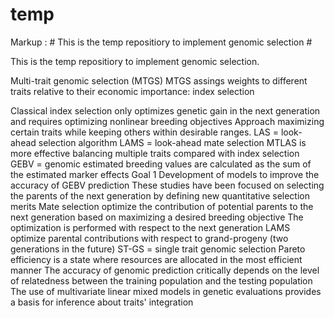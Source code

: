 # temp
Markup :  # This is the temp repositiory to implement genomic selection #

This is the temp repositiory to implement genomic selection.

Multi-trait genomic selection (MTGS)
MTGS assings weights to different traits relative to their economic importance: index selection

Classical index selection only optimizes genetic gain in the next generation and requires optimizing nonlinear breeding objectives
Approach maximizing certain traits while keeping others within desirable ranges.
LAS = look-ahead selection algorithm
LAMS = look-ahead mate selection 
MTLAS is more effective balancing multiple traits compared with index selection
GEBV = genomic estimated breeding values are calculated as the sum of the estimated marker effects
Goal 1
Development of models to improve the accuracy of GEBV prediction
These studies have been focused on selecting the parents of the next generation by defining new quantitative selection merits
Mate selection optimize the contribution of potential parents to the next generation based on maximizing a desired breeding objective
The optimization is performed with respect to the next generation
LAMS optimize parental contributions with respect to grand-progeny (two generations in the future)
ST-GS = single trait genomic selection
Pareto efficiency is a state where resources are allocated in the most efficient manner
The accuracy of genomic prediction critically depends on the level of relatedness between the training population and the testing population
The use of multivariate linear mixed models in genetic evaluations provides a basis for inference about traits' integration
 